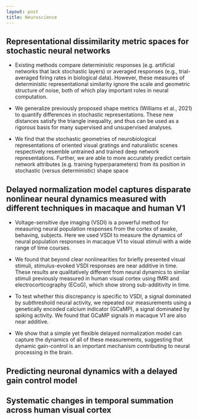 ```yaml
---
layout: post
title: Neuroscience
---
```


## Representational dissimilarity metric spaces for stochastic neural networks

* Existing methods compare deterministic responses (e.g. artificial networks that lack stochastic layers) or averaged responses (e.g., trial-averaged firing rates in biological data). However, these measures of deterministic representational similarity ignore the scale and geometric structure of noise, both of which play important roles in neural computation. 

* We generalize previously proposed shape metrics (Williams et al., 2021) to quantify differences in stochastic representations. These new distances satisfy the triangle inequality, and thus can be used as a rigorous basis for many supervised and unsupervised analyses. 

* We find that the stochastic geometries of neurobiological representations of oriented visual gratings and naturalistic scenes respectively resemble untrained and trained deep network representations. Further, we are able to more accurately predict certain network attributes (e.g. training hyperparameters) from its position in stochastic (versus deterministic) shape space


## Delayed normalization model captures disparate nonlinear neural dynamics measured with different techniques in macaque and human V1

* Voltage-sensitive dye imaging (VSDI) is a powerful method for measuring neural population responses from the cortex of awake, behaving, subjects. Here we used VSDI to measure the
dynamics of neural population responses in macaque V1 to visual stimuli with a wide range of time courses.

* We found that beyond clear nonlinearities for briefly presented visual stimuli, stimulus-evoked VSDI responses are near additive in time. These results are qualitatively different from neural dynamics to similar stimuli previously measured in human visual cortex using fMRI and electrocorticography (ECoG), which show strong sub-additivity in time.

* To test whether this discrepancy is specific to VSDI, a signal dominated by subthreshold neural activity, we repeated our measurements using a genetically encoded calcium indicator (GCaMP), a signal dominated by spiking activity. We found that GCaMP signals in macaque V1 are also near additive. 

* We show that a simple yet flexible delayed normalization model can capture the dynamics of all of these measurements, suggesting that dynamic gain-control is an important mechanism contributing to neural processing in the brain.


## Predicting neuronal dynamics with a delayed gain control model


## Systematic changes in temporal summation across human visual cortex
